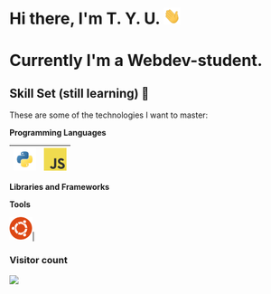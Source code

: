 <h1> Hi there, I'm T. Y. U. <img  src="https://raw.githubusercontent.com/ABSphreak/ABSphreak/master/gifs/Hi.gif" width="30px"><h1>

Currently I'm a **Webdev-student**.
  
## Skill Set (still learning) 💪   

These are some of the technologies I want to master:
  
**Programming Languages**
  
<img title="Python" alt="Python" width="40px" src="https://raw.githubusercontent.com/github/explore/master/topics/python/python.png" />|<img alt="JS" title="JavaScript" width="40px" src="https://raw.githubusercontent.com/github/explore/master/topics/javascript/javascript.png">
|--|--|
  
**Libraries and Frameworks**


**Tools**

<img title="Ubuntu" alt="Ubuntu" width="40px" src="https://raw.githubusercontent.com/github/explore/master/topics/ubuntu/ubuntu.png">|
  
### Visitor count
<img src="https://profile-counter.glitch.me/YasinUz/count.svg" />

<!--
**YasinUz/YasinUz** is a ✨ _special_ ✨ repository because its `README.md` (this file) appears on your GitHub profile.

Here are some ideas to get you started:

- 🔭 I’m currently working on ...
- 🌱 I’m currently learning ...
- 👯 I’m looking to collaborate on ...
- 🤔 I’m looking for help with ...
- 💬 Ask me about ...
- 📫 How to reach me: ...
- 😄 Pronouns: ...
- ⚡ Fun fact: ...
-->

